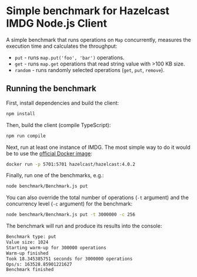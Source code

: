 # Simple benchmark for Hazelcast IMDG Node.js Client

A simple benchmark that runs operations on `Map` concurrently, measures the execution time and calculates the throughput:
* `put` - runs `map.put('foo', 'bar')` operations.
* `get` - runs `map.get` operations that read string value with >100 KB size.
* `random` - runs randomly selected operations (`get`, `put`, `remove`).

## Running the benchmark

First, install dependencies and build the client:
```bash
npm install
```

Then, build the client (compile TypeScript):
```bash
npm run compile
```

Next, run at least one instance of IMDG. The most simple way to do it would be to use the [official Docker image](https://hub.docker.com/r/hazelcast/hazelcast/):
```bash
docker run -p 5701:5701 hazelcast/hazelcast:4.0.2
```

Finally, run one of the benchmarks, e.g.:
```bash
node benchmark/Benchmark.js put
```

You can also override the total number of operations (`-t` argument) and the concurrency level (`-c` argument) for the benchmark:
```bash
node benchmark/Benchmark.js put -t 3000000 -c 256
```

The benchmark will run and produce its results into the console:
```bash
Benchmark type: put
Value size: 1024
Starting warm-up for 300000 operations
Warm-up finished
Took 18.345385751 seconds for 3000000 operations
Ops/s: 163528.85901221627
Benchmark finished
```
